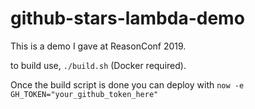 # github-stars-lambda-demo

This is a demo I gave at ReasonConf 2019.

to build use, `./build.sh` (Docker required).


Once the build script is done you can deploy with `now -e GH_TOKEN="your_github_token_here"`
